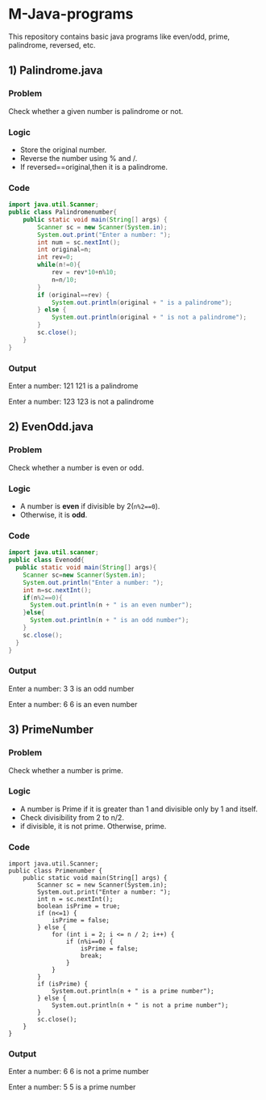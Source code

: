# M-Java-programs
This repository contains basic java programs like even/odd, prime, palindrome, reversed, etc.
## 1) Palindrome.java
### Problem
Check whether a given number is palindrome or not.
### Logic
- Store the original number.
- Reverse the number using % and /.
- If reversed==original,then it is a palindrome.
### Code
```java
import java.util.Scanner;
public class Palindromenumber{
    public static void main(String[] args) {
        Scanner sc = new Scanner(System.in);
        System.out.print("Enter a number: ");
        int num = sc.nextInt();
        int original=n;
        int rev=0;    
        while(n!=0){       
            rev = rev*10+n%10;
            n=n/10;
        }
        if (original==rev) {
            System.out.println(original + " is a palindrome");
        } else {
            System.out.println(original + " is not a palindrome");
        }
        sc.close();
    }
}
```
### Output
Enter a number: 121
121 is a palindrome

Enter a number: 123
123 is not a palindrome

## 2) EvenOdd.java
### Problem
Check whether a number is even or odd.
### Logic
- A number is **even** if divisible by 2(`n%2==0`).
- Otherwise, it is **odd**.
### Code
```java
import java.util.scanner;
public class Evenodd{
  public static void main(String[] args){
    Scanner sc=new Scanner(System.in);
    System.out.println("Enter a number: ");
    int n=sc.nextInt();
    if(n%2==0){
      System.out.println(n + " is an even number");
    }else{
      System.out.println(n + " is an odd number");
    }
    sc.close();
  }
}
```
### Output
Enter a number: 3
3 is an odd number

Enter a number: 6
6 is an even number

## 3) PrimeNumber
### Problem
Check whether a number is prime.
### Logic
- A number is Prime if it is greater than 1 and divisible only by 1 and itself.
- Check divisibility from 2 to n/2.
- if divisible, it is not prime. Otherwise, prime.
### Code
```
import java.util.Scanner;
public class Primenumber {
    public static void main(String[] args) {
        Scanner sc = new Scanner(System.in);
        System.out.print("Enter a number: ");
        int n = sc.nextInt();
        boolean isPrime = true;
        if (n<=1) {
            isPrime = false;
        } else {
            for (int i = 2; i <= n / 2; i++) {
                if (n%i==0) {
                    isPrime = false;
                    break;
                }
            }
        }
        if (isPrime) {
            System.out.println(n + " is a prime number");
        } else {
            System.out.println(n + " is not a prime number");
        }
        sc.close();
    }
}
```
### Output
Enter a number: 6
6 is not a prime number

Enter a number: 5
5 is a prime number
